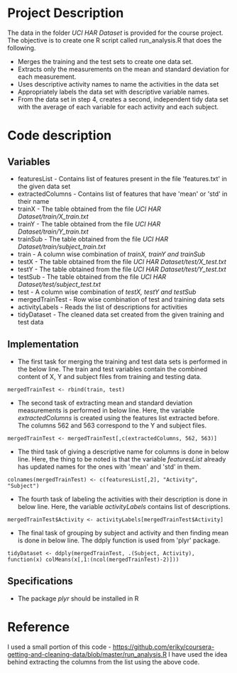 # Project Description

The data in the folder *UCI HAR Dataset* is provided for the course project. 
The objective is to create one R script called run_analysis.R that does the following. 

- Merges the training and the test sets to create one data set.
- Extracts only the measurements on the mean and standard deviation for each measurement. 
- Uses descriptive activity names to name the activities in the data set
- Appropriately labels the data set with descriptive variable names. 
- From the data set in step 4, creates a second, independent tidy data set with the average of each variable for each activity and each subject.

# Code description

Variables
---------
- featuresList - Contains list of features present in the file 'features.txt' in the given data set
- extractedColumns - Contains list of features that have 'mean' or 'std' in their name
- trainX - The table obtained from the file *UCI HAR Dataset/train/X_train.txt*
- trainY - The table obtained from the file *UCI HAR Dataset/train/Y_train.txt*
- trainSub - The table obtained from the file *UCI HAR Dataset/train/subject_train.txt*
- train - A column wise combination of *trainX, trainY and trainSub*
- testX - The table obtained from the file *UCI HAR Dataset/test/X_test.txt*
- testY - The table obtained from the file *UCI HAR Dataset/test/Y_test.txt*
- testSub - The table obtained from the file *UCI HAR Dataset/test/subject_test.txt*
- test - A column wise combination of *testX, testY and testSub*
- mergedTrainTest - Row wise combination of test and training data sets
- activityLabels - Reads the list of descriptions for activities
- tidyDataset - The cleaned data set created from the given training and test data

Implementation
--------------
- The first task for merging the training and test data sets is performed in the below line. The train and test variables contain the combined content of X, Y and subject files from training and testing data.
```
mergedTrainTest <- rbind(train, test)
```
- The second task of extracting mean and standard deviation measurements is performed in below line. Here, the variable *extractedColumns* is created using the features list extracted before. The columns 562 and 563 correspond to the Y and subject files.
```
mergedTrainTest <- mergedTrainTest[,c(extractedColumns, 562, 563)]
```
- The third task of giving a descriptive name for columns is done in below line. Here, the thing to be noted is that the variable *featuresList* already has updated names for the ones with 'mean' and 'std' in them.
```
colnames(mergedTrainTest) <- c(featuresList[,2], "Activity", "Subject")
```
- The fourth task of labeling the activities with their description is done in below line. Here, the variable *activityLabels* contains list of descriptions.
```
mergedTrainTest$Activity <- activityLabels[mergedTrainTest$Activity]
```
- The final task of grouping by subject and activity and then finding mean is done in below line. The ddply function is used from 'plyr' package.
```
tidyDataset <- ddply(mergedTrainTest, .(Subject, Activity), function(x) colMeans(x[,1:(ncol(mergedTrainTest)-2)]))
```

Specifications
--------------
- The package *plyr* should be installed in R

# Reference

I used a small portion of this code - https://github.com/eriky/coursera-getting-and-cleaning-data/blob/master/run_analysis.R 
I have used the idea behind extracting the columns from the list using the above code.
